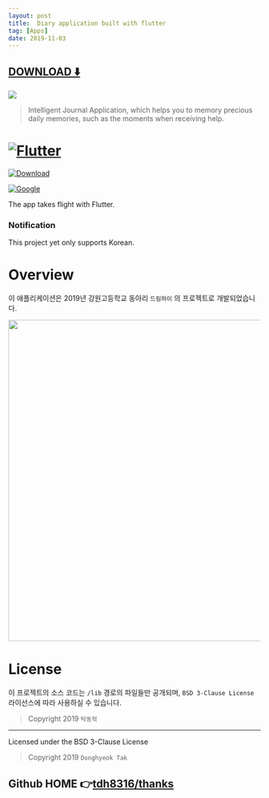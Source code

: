 ```yaml
---
layout: post
title:  Diary application built with flutter
tag: [Apps]
date: 2019-11-03
---
```


 


## [DOWNLOAD ️⬇️ ](https://codeload.github.com/tdh8316/thanks/zip/master) 


 
![](https://flutterawesome.com/content/images/2019/10/thanks.jpg)
 
>
> Intelligent Journal Application, which helps you to memory precious daily memories, such as the moments when receiving help.
>

 
# [![Flutter](https://flutter.dev/assets/flutter-lockup-4cb0ee072ab312e59784d9fbf4fb7ad42688a7fdaea1270ccf6bbf4f34b7e03f.svg)](https://flutter.dev/)

[![Download](https://img.shields.io/badge/download-android-green?style=for-the-badge)](https://play.google.com/store/apps/details?id=io.github.tdh8316.thanks)

[![Google](https://flutter.dev/assets/homepage/logo-google-fb903d829602dd356c500efc9dddf50b58f227ff1d88373c6caa64f997b663d3.svg)](https://google.com/)

The app takes flight with Flutter.

### Notification
This project yet only supports Korean.

# Overview
이 애플리케이션은 2019년 강원고등학교 동아리 `드림하이` 의 프로젝트로 개발되었습니다.

<img align="center" src="./docs/images/home.png" height="640"/>

# License
이 프로젝트의 소스 코드는 `/lib` 경로의 파일들만 공개되며, `BSD 3-Clause License` 라이선스에 따라 사용하실 수 있습니다.

>Copyright 2019 `탁동혁`

-------------------------------------------------------------------------------

Licensed under the BSD 3-Clause License

>Copyright 2019 `Donghyeok Tak`

## Github HOME 👉[tdh8316/thanks](http://github.com/tdh8316/thanks)